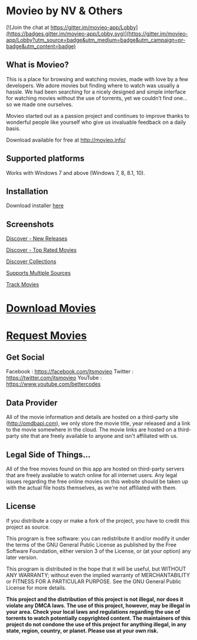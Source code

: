 # Movieo by NV & Others

[![Join the chat at https://gitter.im/movieo-app/Lobby](https://badges.gitter.im/movieo-app/Lobby.svg)](https://gitter.im/movieo-app/Lobby?utm_source=badge&utm_medium=badge&utm_campaign=pr-badge&utm_content=badge)

## What is Movieo?

This is a place for browsing and watching movies, made with love by a few developers. We adore movies but finding where to watch was usually a hassle. We had been searching for a nicely designed and simple interface for watching movies without the use of torrents, yet we couldn’t find one… so we made one ourselves.

Movieo started out as a passion project and continues to improve thanks to wonderful people like yourself who give us invaluable feedback on a daily basis.

Download available for free at http://movieo.info/

## Supported platforms
Works with Windows 7 and above (Windows 7, 8, 8.1, 10).

## Installation
Download installer [here](http://movieo.info/movieo-setup.zip)

## Screenshots
[Discover - New Releases](https://dl.dropbox.com/s/8e9eej5472ug746/Movieo%20-%20New%20Releases.png?dl=0)

[Discover - Top Rated Movies](https://dl.dropbox.com/s/blcisomugg0clsl/Movieo%20-%20Top%20Rated.png?dl=0)

[Discover Collections](https://dl.dropbox.com/s/f7nxnu52q2speoa/Movieo%20-%20Collections.png?dl=0)

[Supports Multiple Sources](https://dl.dropbox.com/s/elcgjm5bc4ath52/Movieo%20-%20Available%20Streams.png?dl=0)

[Track Movies](https://dl.dropbox.com/s/je9y9ssncj8mt42/Movieo%20-%20Library.png?dl=0)

# [Download Movies](https://dl.dropbox.com/s/ynlfzdh1kpxifjg/Movieo%20-%20Download%20Movies.png?dl=0)

# [Request Movies](https://dl.dropbox.com/s/v4fcg12fiil0dah/Movieo%20-%20Request%20Movie.png?dl=0)

## Get Social
Facebook : https://facebook.com/itsmovieo
Twitter : https://twitter.com/itsmovieo
YouTube : https://www.youtube.com/bettercodes

## Data Provider
All of the movie information and details are hosted on a third-party site (http://omdbapi.com), we only store the movie title, year released and a link to the movie somewhere in the cloud. The movie links are hosted on a third-party site that are freely available to anyone and isn't affiliated with us.

## Legal Side of Things...
All of the free movies found on this app are hosted on third-party servers that are freely available to watch online for all internet users. Any legal issues regarding the free online movies on this website should be taken up with the actual file hosts themselves, as we're not affiliated with them.

## License
If you distribute a copy or make a fork of the project, you have to credit this project as source.

This program is free software: you can redistribute it and/or modify it under the terms of the GNU General Public License as published by the Free Software Foundation, either version 3 of the License, or (at your option) any later version.

This program is distributed in the hope that it will be useful, but WITHOUT ANY WARRANTY; without even the implied warranty of MERCHANTABILITY or FITNESS FOR A PARTICULAR PURPOSE. See the GNU General Public License for more details.

**This project and the distribution of this project is not illegal, nor does it violate any DMCA laws. The use of this project, however, may be illegal in your area. Check your local laws and regulations regarding the use of torrents to watch potentially copyrighted content. The maintainers of this project do not condone the use of this project for anything illegal, in any state, region, country, or planet. Please use at your own risk.**
